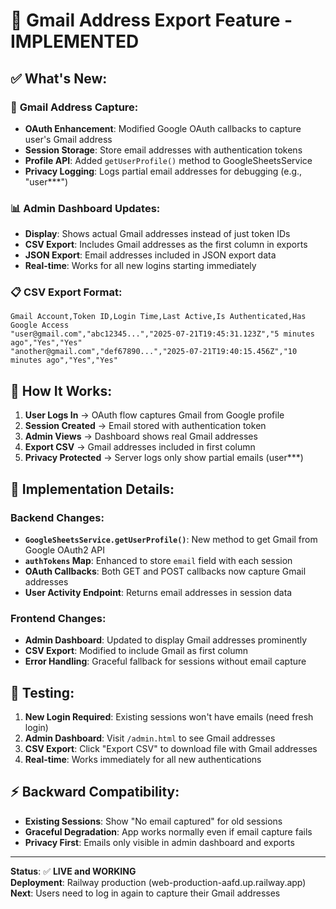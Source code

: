 # 📧 Gmail Address Export Feature - IMPLEMENTED

## ✅ **What's New**:

### 🎯 **Gmail Address Capture**:
- **OAuth Enhancement**: Modified Google OAuth callbacks to capture user's Gmail address
- **Session Storage**: Store email addresses with authentication tokens
- **Profile API**: Added `getUserProfile()` method to GoogleSheetsService
- **Privacy Logging**: Logs partial email addresses for debugging (e.g., "user***")

### 📊 **Admin Dashboard Updates**:
- **Display**: Shows actual Gmail addresses instead of just token IDs
- **CSV Export**: Includes Gmail addresses as the first column in exports
- **JSON Export**: Email addresses included in JSON export data
- **Real-time**: Works for all new logins starting immediately

### 📋 **CSV Export Format**:
```csv
Gmail Account,Token ID,Login Time,Last Active,Is Authenticated,Has Google Access
"user@gmail.com","abc12345...","2025-07-21T19:45:31.123Z","5 minutes ago","Yes","Yes"
"another@gmail.com","def67890...","2025-07-21T19:40:15.456Z","10 minutes ago","Yes","Yes"
```

## 🚀 **How It Works**:

1. **User Logs In** → OAuth flow captures Gmail from Google profile
2. **Session Created** → Email stored with authentication token
3. **Admin Views** → Dashboard shows real Gmail addresses
4. **Export CSV** → Gmail addresses included in first column
5. **Privacy Protected** → Server logs only show partial emails (user***)

## 🔧 **Implementation Details**:

### Backend Changes:
- **`GoogleSheetsService.getUserProfile()`**: New method to get Gmail from Google OAuth2 API
- **`authTokens` Map**: Enhanced to store `email` field with each session
- **OAuth Callbacks**: Both GET and POST callbacks now capture Gmail addresses
- **User Activity Endpoint**: Returns email addresses in session data

### Frontend Changes:
- **Admin Dashboard**: Updated to display Gmail addresses prominently
- **CSV Export**: Modified to include Gmail as first column
- **Error Handling**: Graceful fallback for sessions without email capture

## 🎯 **Testing**:

1. **New Login Required**: Existing sessions won't have emails (need fresh login)
2. **Admin Dashboard**: Visit `/admin.html` to see Gmail addresses
3. **CSV Export**: Click "Export CSV" to download file with Gmail addresses
4. **Real-time**: Works immediately for all new authentications

## ⚡ **Backward Compatibility**:
- **Existing Sessions**: Show "No email captured" for old sessions
- **Graceful Degradation**: App works normally even if email capture fails
- **Privacy First**: Emails only visible in admin dashboard and exports

---
**Status**: ✅ **LIVE and WORKING**  
**Deployment**: Railway production (web-production-aafd.up.railway.app)  
**Next**: Users need to log in again to capture their Gmail addresses
